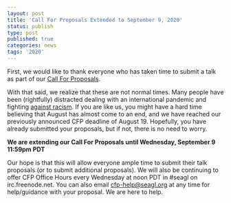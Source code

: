 ```yaml
---
layout: post
title: 'Call For Proposals Extended to September 9, 2020'
status: publish
type: post
published: true
categories: news
tags: '2020'
---
```


First, we would like to thank everyone who has taken time to submit a talk as part of our [Call For Proposals](https://seagl.org/news/2020/07/14/CFP-open.html).

With that said, we realize that these are not normal times. Many people have been (rightfully) distracted dealing with an international pandemic and fighting [against racism](https://seagl.org/news/2020/06/12/black-lives-matter.html). If you are like us, you might have a hard time believing that August has almost come to an end, and we have reached our previously announced CFP deadline of August 19. Hopefully, you have already submitted your proposals, but if not, there is no need to worry.

**We are extending our Call For Proposals until Wednesday, September 9 11:59pm PDT**

Our hope is that this will allow everyone ample time to submit their talk proposals (or to submit additional proposals). We will also be continuing to offer CFP Office Hours every Wednesday at noon PDT in #seagl on irc.freenode.net. You can also email <cfp-help@seagl.org> at any time for help/guidance with your proposal. We are here to help.
